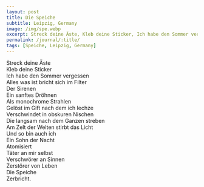 ```yaml
---
layout: post
title: Die Speiche
subtitle: Leipzig, Germany
image: /img/spe.webp
excerpt: Streck deine Äste, Kleb deine Sticker, Ich habe den Sommer vergessen ...
permalink: /journal/:title/
tags: [Speiche, Leipzig, Germany]
---
```

Streck deine Äste  
Kleb deine Sticker  
Ich habe den Sommer vergessen  
Alles was ist bricht sich im Filter  
Der Sirenen  
Ein sanftes Dröhnen  
Als monochrome Strahlen  
Gelöst im Gift nach dem ich lechze  
Verschwindet in obskuren Nischen  
Die langsam nach dem Ganzen streben  
Am Zelt der Welten stirbt das Licht  
Und so bin auch ich  
Ein Sohn der Nacht  
Atomisiert  
Täter an mir selbst  
Verschwörer an Sinnen  
Zerstörer von Leben  
Die Speiche  
Zerbricht.  
